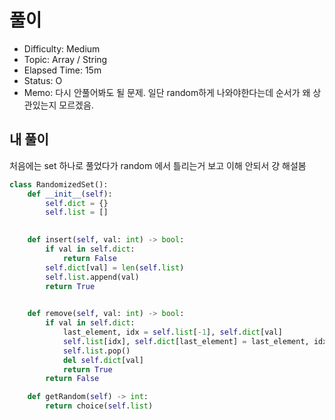 # 풀이
- Difficulty:  Medium
- Topic:  Array / String
- Elapsed Time:  15m
- Status:  O
- Memo: 다시 안풀어봐도 될 문제. 일단 random하게 나와야한다는데 순서가 왜 상관있는지 모르겠음. 

## 내 풀이
처음에는 set 하나로 풀었다가 random 에서 틀리는거 보고 이해 안되서 걍 해설봄
```py
class RandomizedSet():
    def __init__(self):
        self.dict = {}
        self.list = []

        
    def insert(self, val: int) -> bool:
        if val in self.dict:
            return False
        self.dict[val] = len(self.list)
        self.list.append(val)
        return True
        

    def remove(self, val: int) -> bool:
        if val in self.dict:
            last_element, idx = self.list[-1], self.dict[val]
            self.list[idx], self.dict[last_element] = last_element, idx
            self.list.pop()
            del self.dict[val]
            return True
        return False

    def getRandom(self) -> int:
        return choice(self.list)
```
